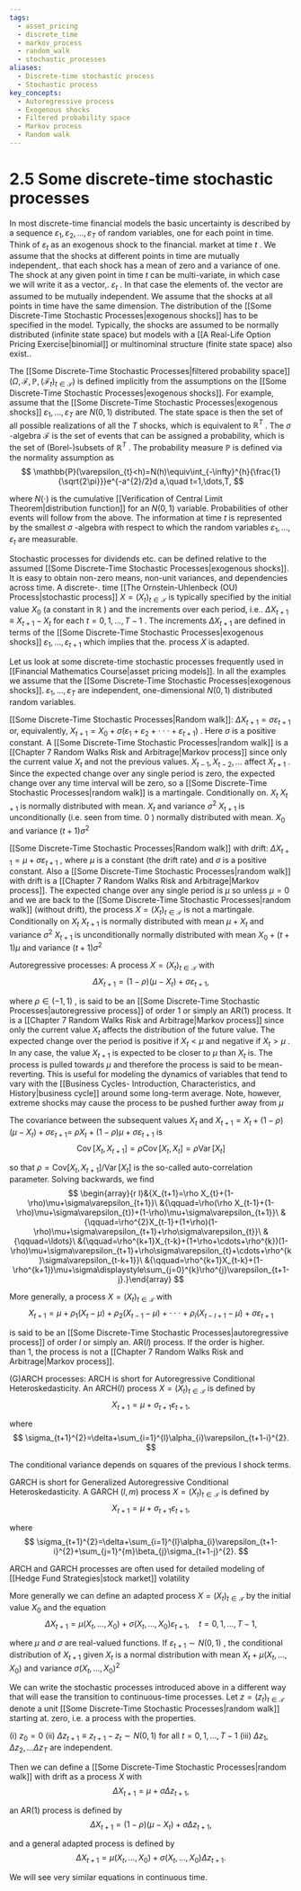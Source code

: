 ```yaml
---
tags:
  - asset_pricing
  - discrete_time
  - markov_process
  - random_walk
  - stochastic_processes
aliases:
  - Discrete-time stochastic process
  - Stochastic process
key_concepts:
  - Autoregressive process
  - Exogenous shocks
  - Filtered probability space
  - Markov process
  - Random walk
---
```


# 2.5 Some discrete-time stochastic processes  

In most discrete-time financial models the basic uncertainty is described by a sequence $\varepsilon_{1},\varepsilon_{2},\dots,\varepsilon_{T}$ of random variables, one for each point in time. Think of $\varepsilon_{t}$ as an exogenous shock to the financial. market at time $t$ . We assume that the shocks at different points in time are mutually independent,. that each shock has a mean of zero and a variance of one. The shock at any given point in time $t$ can be multi-variate, in which case we will write it as a vector,. $\varepsilon_{t}$ . In that case the elements of. the vector are assumed to be mutually independent. We assume that the shocks at all points in time have the same dimension. The distribution of the [[Some Discrete-Time Stochastic Processes|exogenous shocks]] has to be specified in the model. Typically, the shocks are assumed to be normally distributed (infinite state space) but models with a [[A Real-Life Option Pricing Exercise|binomial]] or multinominal structure (finite state space) also exist..  

The [[Some Discrete-Time Stochastic Processes|filtered probability space]] $(\Omega,\mathcal{F},\mathbb{P},(\mathcal{F}_{t})_{t\in\mathcal{T}})$ is defined implicitly from the assumptions on the [[Some Discrete-Time Stochastic Processes|exogenous shocks]]. For example, assume that the [[Some Discrete-Time Stochastic Processes|exogenous shocks]] $\varepsilon_{1},\ldots,\varepsilon_{T}$ are $N(0,1)$ distributed. The state space is then the set of all possible realizations of all the $T$ shocks, which is equivalent to $\mathbb{R}^{T}$ . The $\sigma$ -algebra $\mathcal{F}$ is the set of events that can be assigned a probability, which is the set of (Borel-)subsets of $\mathbb{R}^{T}$ . The probability measure $\mathbb{P}$ is defined via the normality assumption as  
$$
\mathbb{P}(\varepsilon_{t}<h)=N(h)\equiv\int_{-\infty}^{h}{\frac{1}{\sqrt{2\pi}}}e^{-a^{2}/2}d a,\quad t=1,\dots,T,
$$  

where $N(\cdot)$ is the cumulative [[Verification of Central Limit Theorem|distribution function]] for an $N(0,1)$ variable. Probabilities of other events will follow from the above. The information at time $t$ is represented by the smallest $\sigma$ -algebra with respect to which the random variables $\varepsilon_{1},\ldots,\varepsilon_{t}$ are measurable.  

Stochastic processes for dividends etc. can be defined relative to the assumed [[Some Discrete-Time Stochastic Processes|exogenous shocks]]. It is easy to obtain non-zero means, non-unit variances, and dependencies across time. A discrete-. time [[The Ornstein-Uhlenbeck (OU) Process|stochastic process]] $X=(X_{t})_{t\in\mathcal{T}}$ is typically specified by the initial value $X_{0}$ (a constant in $\mathbb{R}$ ) and the increments over each period, i.e.. $\Delta X_{t+1}\equiv X_{t+1}-X_{t}$ for each $t=0,1,\ldots,T-1$ . The increments $\Delta X_{t+1}$ are defined in terms of the [[Some Discrete-Time Stochastic Processes|exogenous shocks]] $\varepsilon_{1},\ldots,\varepsilon_{t+1}$ which implies that the. process $X$ is adapted.  

Let us look at some discrete-time stochastic processes frequently used in [[Financial Mathematics Course|asset pricing models]]. In all the examples we assume that the [[Some Discrete-Time Stochastic Processes|exogenous shocks]]. $\varepsilon_{1},\ldots,\varepsilon_{T}$ are independent, one-dimensional $N(0,1)$ distributed random variables.  

[[Some Discrete-Time Stochastic Processes|Random walk]]: $\Delta X_{t+1}=\sigma\varepsilon_{t+1}$ or, equivalently, $X_{t+1}=X_{0}+\sigma(\varepsilon_{1}+\varepsilon_{2}+\cdot\cdot\cdot+\varepsilon_{t+1})$ . Here $\sigma$ is a positive constant. A [[Some Discrete-Time Stochastic Processes|random walk]] is a [[Chapter 7 Random Walks Risk and Arbitrage|Markov process]] since only the current value $X_{t}$ and not the previous values. $X_{t-1},X_{t-2},...$ affect $X_{t+1}$ . Since the expected change over any single period is zero, the expected change over any time interval will be zero, so a [[Some Discrete-Time Stochastic Processes|random walk]] is a martingale. Conditionally on. $X_{t}$ $X_{t+1}$ is normally distributed with mean. $X_{t}$ and variance $\sigma^{2}$ $X_{t+1}$ is unconditionally (i.e. seen from time. $0$ ) normally distributed with mean. $X_{0}$ and variance $(t+1)\sigma^{2}$  

[[Some Discrete-Time Stochastic Processes|Random walk]] with drift: $\Delta X_{t+1}=\mu+\sigma\varepsilon_{t+1}$ , where $\mu$ is a constant (the drift rate) and $\sigma$ is a positive constant. Also a [[Some Discrete-Time Stochastic Processes|random walk]] with drift is a [[Chapter 7 Random Walks Risk and Arbitrage|Markov process]]. The expected change over any single period is $\mu$ so unless $\mu=0$ and we are back to the [[Some Discrete-Time Stochastic Processes|random walk]] (without drift), the process $X=(X_{t})_{t\in\mathcal{T}}$ is not a martingale. Conditionally on $X_{t}$ $X_{t+1}$ is normally distributed with mean $\mu+X_{t}$ and variance $\sigma^{2}$ $X_{t+1}$ is unconditionally normally distributed with mean $X_{0}+(t+1)\mu$ and variance $(t+1)\sigma^{2}$  

Autoregressive processes: A process $X=(X_{t})_{t\in\mathcal{T}}$ with  
$$
\Delta X_{t+1}=(1-\rho)(\mu-X_{t})+\sigma\varepsilon_{t+1},
$$  

where $\rho\in(-1,1)$ , is said to be an [[Some Discrete-Time Stochastic Processes|autoregressive process]] of order 1 or simply an $\mathrm{AR}(1)$ process. It is a [[Chapter 7 Random Walks Risk and Arbitrage|Markov process]] since only the current value $X_{t}$ affects the distribution of the future value. The expected change over the period is positive if $X_{t}<\mu$ and negative if $X_{t}>\mu$ . In any case, the value $X_{t+1}$ is expected to be closer to $\mu$ than $X_{t}$ is. The process is pulled towards $\mu$ and therefore the process is said to be mean-reverting. This is useful for modeling the dynamics of variables that tend to vary with the [[Business Cycles- Introduction, Characteristics, and History|business cycle]] around some long-term average. Note, however, extreme shocks may cause the process to be pushed further away from $\mu$  

The covariance between the subsequent values $X_{t}$ and $X_{t+1}=X_{t}+(1-\rho)(\mu-X_{t})+\sigma\varepsilon_{t+1}=$ $\rho X_{t}+(1-\rho)\mu+\sigma\varepsilon_{t+1}$ is  
$$
\operatorname{Cov}[X_{t},X_{t+1}]=\rho\operatorname{Cov}[X_{t},X_{t}]=\rho\operatorname{Var}[X_{t}]
$$  

so that $\rho=\mathrm{Cov}[X_{t},X_{t+1}]/\operatorname{Var}[X_{t}]$ is the so-called auto-correlation parameter. Solving backwards, we find  
$$
\begin{array}{r l}&{X_{t+1}=\rho X_{t}+(1-\rho)\mu+\sigma\varepsilon_{t+1}}\ &{\qquad=\rho(\rho X_{t-1}+(1-\rho)\mu+\sigma\varepsilon_{t})+(1-\rho)\mu+\sigma\varepsilon_{t+1}}\ &{\qquad=\rho^{2}X_{t-1}+(1+\rho)(1-\rho)\mu+\sigma\varepsilon_{t+1}+\rho\sigma\varepsilon_{t}}\ &{\qquad=\ldots}\ &{\qquad=\rho^{k+1}X_{t-k}+(1+\rho+\cdots+\rho^{k})(1-\rho)\mu+\sigma\varepsilon_{t+1}+\rho\sigma\varepsilon_{t}+\cdots+\rho^{k}\sigma\varepsilon_{t-k+1}}\ &{\qquad=\rho^{k+1}X_{t-k}+(1-\rho^{k+1})\mu+\sigma\displaystyle\sum_{j=0}^{k}\rho^{j}\varepsilon_{t+1-j}.}\end{array}
$$  

More generally, a process $X=(X_{t})_{t\in\mathcal{T}}$ with  
$$
X_{t+1}=\mu+\rho_{1}(X_{t}-\mu)+\rho_{2}(X_{t-1}-\mu)+\cdot\cdot\cdot+\rho_{l}(X_{t-l+1}-\mu)+\sigma\varepsilon_{t+1}
$$  

is said to be an [[Some Discrete-Time Stochastic Processes|autoregressive process]] of order $l$ or simply an. $\mathrm{AR}(l)$ process. If the order is higher.   
than 1, the process is not a [[Chapter 7 Random Walks Risk and Arbitrage|Markov process]].  

(G)ARCH processes: ARCH is short for Autoregressive Conditional Heteroskedasticity. An $\mathrm{ARCH}(l)$ process $X=(X_{t})_{t\in\mathcal{T}}$ is defined by  
$$
X_{t+1}=\mu+\sigma_{t+1}\varepsilon_{t+1},
$$  

where  
$$
\sigma_{t+1}^{2}=\delta+\sum_{i=1}^{l}\alpha_{i}\varepsilon_{t+1-i}^{2}.
$$  

The conditional variance depends on squares of the previous l shock terms.  

GARCH is short for Generalized Autoregressive Conditional Heteroskedasticity. A GARCH $(l,m)$ process $X=(X_{t})_{t\in\mathcal{T}}$ is defined by  
$$
X_{t+1}=\mu+\sigma_{t+1}\varepsilon_{t+1},
$$  

where  
$$
\sigma_{t+1}^{2}=\delta+\sum_{i=1}^{l}\alpha_{i}\varepsilon_{t+1-i}^{2}+\sum_{j=1}^{m}\beta_{j}\sigma_{t+1-j}^{2}.
$$  

ARCH and GARCH processes are often used for detailed modeling of [[Hedge Fund Strategies|stock market]] volatility  

More generally we can define an adapted process $X=(X_{t})_{t\in\mathcal{T}}$ by the initial value $X_{0}$ and the equation  
$$
\Delta X_{t+1}=\mu(X_{t},\ldots,X_{0})+\sigma(X_{t},\ldots,X_{0})\varepsilon_{t+1},\quad t=0,1,\ldots,T-1,
$$  

where $\mu$ and $\sigma$ are real-valued functions. If $\varepsilon_{t+1}\sim N(0,1)$ , the conditional distribution of $X_{t+1}$ given $X_{t}$ is a normal distribution with mean $X_{t}+\mu(X_{t},\ldots,X_{0})$ and variance $\sigma(X_{t},\dots,X_{0})^{2}$  

We can write the stochastic processes introduced above in a different way that will ease the transition to continuous-time processes. Let $z=(z_{t})_{t\in\mathcal{T}}$ denote a unit [[Some Discrete-Time Stochastic Processes|random walk]] starting at. zero, i.e. a process with the properties.  

(i) $z_{0}=0$ (ii) $\Delta z_{t+1}\equiv z_{t+1}-z_{t}\sim N(0,1)$ for all $t=0,1,\ldots,T-1$ (iii) $\Delta z_{1},\Delta z_{2},...\Delta z_{T}$ are independent.  

Then we can define a [[Some Discrete-Time Stochastic Processes|random walk]] with drift as a process $X$ with  
$$
\Delta X_{t+1}=\mu+\sigma\Delta z_{t+1},
$$  

an $\mathrm{AR}(1)$ process is defined by  
$$
\Delta X_{t+1}=(1-\rho)(\mu-X_{t})+\sigma\Delta z_{t+1},
$$  

and a general adapted process is defined by  
$$
\Delta X_{t+1}=\mu(X_{t},\ldots,X_{0})+\sigma(X_{t},\ldots,X_{0})\Delta z_{t+1}.
$$  

We will see very similar equations in continuous time.  